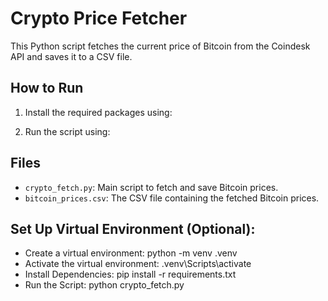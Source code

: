 # Crypto Price Fetcher

This Python script fetches the current price of Bitcoin from the Coindesk API and saves it to a CSV file.

## How to Run

1. Install the required packages using:

2. Run the script using:

## Files
- `crypto_fetch.py`: Main script to fetch and save Bitcoin prices.
- `bitcoin_prices.csv`: The CSV file containing the fetched Bitcoin prices.

## Set Up Virtual Environment (Optional):
- Create a virtual environment: python -m venv .venv
- Activate the virtual environment: .venv\Scripts\activate
- Install Dependencies: pip install -r requirements.txt
- Run the Script: python crypto_fetch.py